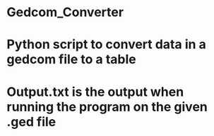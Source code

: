 # Gedcom_Converter
# Python script to convert data in a gedcom file to a table
# Output.txt is the output when running the program on the given .ged file
